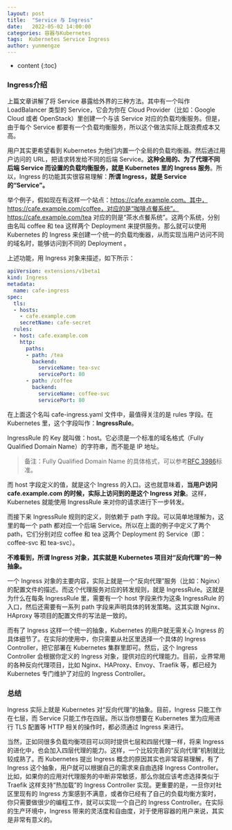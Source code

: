 ```yaml
---
layout: post
title:  "Service 与 Ingress"
date:   2022-05-02 14:00:00
categories: 容器与Kubernetes
tags:  Kubernetes Service Ingress
author: yunmengze
---
```


* content
{:toc}

### Ingress介绍

上篇文章讲解了将 Service 暴露给外界的三种方法。其中有一个叫作 LoadBalancer 类型的 Service，它会为你在 Cloud Provider（比如：Google Cloud 或者 OpenStack）里创建一个与该 Service 对应的负载均衡服务。但是，由于每个 Service 都要有一个负载均衡服务，所以这个做法实际上既浪费成本又高。

用户其实更希望看到 Kubernetes 为他们内置一个全局的负载均衡器。然后通过用户访问的 URL，把请求转发给不同的后端 Service。**这种全局的、为了代理不同后端 Service 而设置的负载均衡服务，就是 Kubernetes 里的 Ingress 服务**。所以，Ingress 的功能其实很容易理解：**所谓 Ingress，就是 Service 的“Service”。**

举个例子，假如现在有这样一个站点：https://cafe.example.com。其中，https://cafe.example.com/coffee，对应的是“咖啡点餐系统”。https://cafe.example.com/tea 对应的则是“茶水点餐系统”。这两个系统，分别由名叫 coffee 和 tea 这样两个 Deployment 来提供服务。那么就可以使用 Kubernetes 的 Ingress 来创建一个统一的负载均衡器，从而实现当用户访问不同的域名时，能够访问到不同的 Deployment 。

上述功能，用 Ingress 对象来描述，如下所示：

```yaml
apiVersion: extensions/v1beta1
kind: Ingress
metadata:
  name: cafe-ingress
spec:
  tls:
  - hosts:
    - cafe.example.com
    secretName: cafe-secret
  rules:
  - host: cafe.example.com
    http:
      paths:
      - path: /tea
        backend:
          serviceName: tea-svc
          servicePort: 80
      - path: /coffee
        backend:
          serviceName: coffee-svc
          servicePort: 80
```

在上面这个名叫 cafe-ingress.yaml 文件中，最值得关注的是 rules 字段。在 Kubernetes 里，这个字段叫作：**IngressRule**。

IngressRule 的 Key 就叫做：host。它必须是一个标准的域名格式（Fully Qualified Domain Name）的字符串，而不能是 IP 地址。

> 备注：Fully Qualified Domain Name 的具体格式，可以参考[RFC 3986](https://datatracker.ietf.org/doc/html/rfc3986)标准。

而 host 字段定义的值，就是这个 Ingress 的入口。这也就意味着，**当用户访问 cafe.example.com 的时候，实际上访问到的是这个 Ingress 对象**。这样，Kubernetes 就能使用 IngressRule 来对你的请求进行下一步转发。

而接下来 IngressRule 规则的定义，则依赖于 path 字段。可以简单地理解为，这里的每一个 path 都对应一个后端 Service。所以在上面的例子中定义了两个 path，它们分别对应 coffee 和 tea 这两个 Deployment 的 Service（即：coffee-svc 和 tea-svc）。

**不难看到，所谓 Ingress 对象，其实就是 Kubernetes 项目对“反向代理”的一种抽象。**

一个 Ingress 对象的主要内容，实际上就是一个“反向代理”服务（比如：Nginx）的配置文件的描述。而这个代理服务对应的转发规则，就是 IngressRule。这就是为什么在每条 IngressRule 里，需要有一个 host 字段来作为这条 IngressRule 的入口，然后还需要有一系列 path 字段来声明具体的转发策略。这其实跟 Nginx、HAproxy 等项目的配置文件的写法是一致的。

而有了 Ingress 这样一个统一的抽象，Kubernetes 的用户就无需关心 Ingress 的具体细节了。在实际的使用中，你只需要从社区里选择一个具体的 Ingress Controller，把它部署在 Kubernetes 集群里即可。然后，这个 Ingress Controller 会根据你定义的 Ingress 对象，提供对应的代理能力。目前，业界常用的各种反向代理项目，比如 Nginx、HAProxy、Envoy、Traefik 等，都已经为 Kubernetes 专门维护了对应的 Ingress Controller。

### 总结
Ingress 实际上就是 Kubernetes 对“反向代理”的抽象。目前，Ingress 只能工作在七层，而 Service 只能工作在四层。所以当你想要在 Kubernetes 里为应用进行 TLS 配置等 HTTP 相关的操作时，都必须通过 Ingress 来进行。

当然，正如同很多负载均衡项目可以同时提供七层和四层代理一样，将来 Ingress 的进化中，也会加入四层代理的能力。这样，一个比较完善的“反向代理”机制就比较成熟了。而 Kubernetes 提出 Ingress 概念的原因其实也非常容易理解，有了 Ingress 这个抽象，用户就可以根据自己的需求来自由选择 Ingress Controller。比如，如果你的应用对代理服务的中断非常敏感，那么你就应该考虑选择类似于 Traefik 这样支持“热加载”的 Ingress Controller 实现。更重要的是，一旦你对社区里现有的 Ingress 方案感到不满意，或者你已经有了自己的负载均衡方案时，你只需要做很少的编程工作，就可以实现一个自己的 Ingress Controller。在实际的生产环境中，Ingress 带来的灵活度和自由度，对于使用容器的用户来说，其实是非常有意义的。